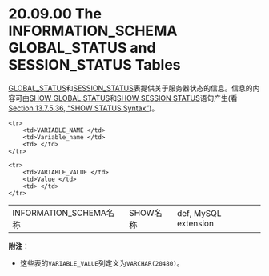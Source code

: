 # 20.09.00 The INFORMATION_SCHEMA GLOBAL_STATUS and SESSION_STATUS Tables

[GLOBAL_STATUS]()和[SESSION_STATUS]()表提供关于服务器状态的信息。信息的内容可由[SHOW GLOBAL STATUS]()和[SHOW SESSION STATUS]()语句产生(看[ Section 13.7.5.36, “SHOW STATUS Syntax”]())。

<table>
    <tr>
        <td>INFORMATION_SCHEMA名称</td>
		<td>SHOW名称</td>
		<td>def, MySQL extension</td>
    </tr>   
 	    
	<tr>
        <td>VARIABLE_NAME </td>
		<td>Variable_name </td>
		<td> </td>
    </tr>

	<tr>
        <td>VARIABLE_VALUE </td>
		<td>Value </td>
		<td> </td>
    </tr>
</table>


**附注**：

- 这些表的`VARIABLE_VALUE`列定义为`VARCHAR(20480)`。